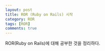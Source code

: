 ```yaml
---
layout: post
title: ROR (Ruby on Rails) 시작
category: ROR
tags: [ROR]
comments: true
---
```


ROR(Ruby on Rails)에 대해 공부한 것을 정리하다.
